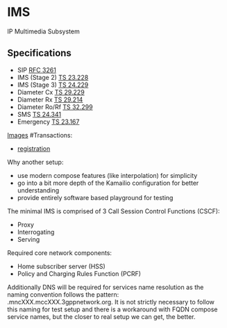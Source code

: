 # IMS
IP Multimedia Subsystem

## Specifications
- SIP [RFC 3261](https://www.rfc-editor.org/rfc/rfc3261.html)
- IMS (Stage 2) [TS 23.228](https://www.etsi.org/deliver/etsi_ts/123200_123299/123228/18.07.00_60/ts_123228v180700p.pdf)
- IMS (Stage 3) [TS 24.229](https://www.etsi.org/deliver/etsi_ts/124200_124299/124229/18.06.00_60/ts_124229v180600p.pdf)
- Diameter Cx [TS 29.229](https://www.etsi.org/deliver/etsi_ts/129200_129299/129229/18.01.00_60/ts_129229v180100p.pdf)
- Diameter Rx [TS 29.214](https://www.etsi.org/deliver/etsi_ts/129200_129299/129214/18.03.00_60/ts_129214v180300p.pdf)
- Diameter Ro/Rf [TS 32.299](https://www.etsi.org/deliver/etsi_ts/132200_132299/132299/18.00.00_60/ts_132299v180000p.pdf)
- SMS [TS 24.341](https://www.etsi.org/deliver/etsi_ts/124300_124399/124341/18.00.00_60/ts_124341v180000p.pdf)
- Emergency [TS 23.167](https://www.etsi.org/deliver/etsi_ts/123100_123199/123167/18.02.00_60/ts_123167v180200p.pdf)


[Images](doc/images.md)
#Transactions:
- [registration](doc/registration.md)

Why another setup:
- use modern compose features (like interpolation) for simplicity
- go into a bit more depth of the Kamailio configuration for better understanding
- provide entirely software based playground for testing

The minimal IMS is comprised of 3 Call Session Control Functions (CSCF):
- Proxy
- Interrogating
- Serving

Required core network components:
- Home subscriber server (HSS)
- Policy and Charging Rules Function (PCRF)

Additionally DNS will be required for services name resolution as the naming convention follows the pattern: <service>.mncXXX.mccXXX.3gppnetwork.org. It is not strictly necessary to follow this naming for test setup and there is a workaround with FQDN compose service names, but the closer to real setup we can get, the better.
